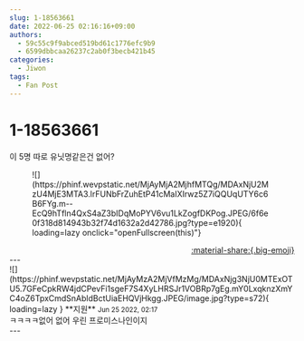 ```yaml
---
slug: 1-18563661
date: 2022-06-25 02:16:16+09:00
authors:
  - 59c55c9f9abced519bd61c1776efc9b9
  - 6599dbbcaa26237c2ab0f3becb421b45
categories:
  - Jiwon
tags:
  - Fan Post
---
```


# 1-18563661

<div class="post-container" markdown="1">
<div class="content-container md-sidebar__scrollwrap" markdown="1">

이 5명 따로 유닛명같은건 없어?
<figure markdown="1">
![](https://phinf.wevpstatic.net/MjAyMjA2MjhfMTQg/MDAxNjU2MzU4MjE3MTA3.lrFUNbFrZuhEtP41cMaIXIrwz5Z7iQQUqUTY6c6B6FYg.m--EcQ9hTfln4QxS4aZ3bIDqMoPYV6vu1LkZogfDKPog.JPEG/6f6e0f318d814943b32f74d1632a2d42786.jpg?type=e1920){ loading=lazy onclick="openFullscreen(this)"}
</figure>


</div>
</div>

<div style="text-align: right;" markdown="1">
<a href="https://weverse.io/fromis9/fanpost/1-18563661" style="text-align: right;">:material-share:{.big-emoji}</a>
</div>
---

<div class="comments-container md-sidebar__scrollwrap" markdown="1">
<div class="comment" markdown="1">
<div class='id-container' markdown="1">
![](https://phinf.wevpstatic.net/MjAyMzA2MjVfMzMg/MDAxNjg3NjU0MTExOTU5.7GFeCpkRW4jdCPevFi1sgeF7S4XyLHRSJr1VOBRp7gEg.mY0LxqknzXmYC4oZ6TpxCmdSnAbldBctUiaEHQVjHkgg.JPEG/image.jpg?type=s72){ loading=lazy }
**<span class="artist">지원</span>** <small>Jun 25 2022, 02:17</small><br>
</div>
<div class='comment-body' markdown="1">
ㅋㅋㅋㅋ없어 없어 우린 프로미스나인이지
</div>
</div>
</div>
---
